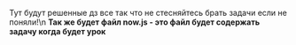 Тут будут решенные дз все так что не стесняйтесь брать задачи если не поняли!\n
**Так же будет файл now.js - это файл будет содержать задачу когда будет урок**
